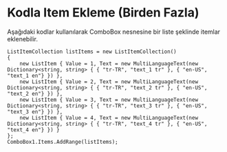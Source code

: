 # Kodla Item Ekleme (Birden Fazla)

Aşağıdaki kodlar kullanılarak ComboBox nesnesine bir liste şeklinde itemlar eklenebilir.

	ListItemCollection listItems = new ListItemCollection()
	{
		new ListItem { Value = 1, Text = new MultiLanguageText(new Dictionary<string, string> { { "tr-TR", "text_1 tr" }, { "en-US", "text_1 en"} }) },
		new ListItem { Value = 2, Text = new MultiLanguageText(new Dictionary<string, string> { { "tr-TR", "text_2 tr" }, { "en-US", "text_2 en"} }) },
		new ListItem { Value = 3, Text = new MultiLanguageText(new Dictionary<string, string> { { "tr-TR", "text_3 tr" }, { "en-US", "text_3 en"} }) },
		new ListItem { Value = 4, Text = new MultiLanguageText(new Dictionary<string, string> { { "tr-TR", "text_4 tr" }, { "en-US", "text_4 en"} }) }
	};
	ComboBox1.Items.AddRange(listItems);